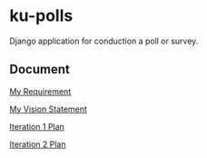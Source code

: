 # ku-polls
Django application for conduction a poll or survey.

## Document
[My Requirement](../../wiki/Requirement)

[My Vision Statement](../../wiki/Vision%20Statement)

[Iteration 1 Plan](../../wiki/Iteration%201%20Plan)

[Iteration 2 Plan](../../wiki/Iteration%202%20Plan)
